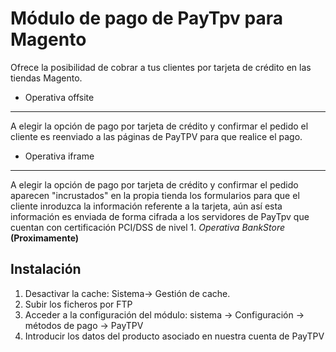 Módulo de pago de PayTpv para Magento
=====================================

Ofrece la posibilidad de cobrar a tus clientes por tarjeta de crédito en las tiendas Magento.

* Operativa offsite
 -----------------
A elegir la opción de pago por tarjeta de crédito y confirmar el pedido el cliente es reenviado a las páginas de PayTPV para que realice el pago.
* Operativa iframe
 ----------------
A elegir la opción de pago por tarjeta de crédito y confirmar el pedido aparecen "incrustados" en la propia tienda los formularios para que el cliente inroduzca la información referente a la tarjeta, aún así esta información es enviada de forma cifrada a los servidores de PayTpv que cuentan con certificación PCI/DSS de nivel 1.
*Operativa BankStore* **(Proximamente)**


Instalación
-----------
1. Desactivar la cache: Sistema-> Gestión de cache.
1. Subir los ficheros por FTP
1. Acceder a la configuración del módulo: sistema -> Configuración -> métodos de pago -> PayTPV
1. Introducir los datos del producto asociado en nuestra cuenta de PayTPV



